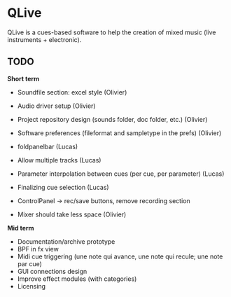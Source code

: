 QLive
=====

QLive is a cues-based software to help the creation of mixed music 
(live instruments + electronic).
  
TODO
----

**Short term**

- Soundfile section: excel style (Olivier)
- Audio driver setup (Olivier)
- Project repository design (sounds folder, doc folder, etc.) (Olivier)
- Software preferences (fileformat and sampletype in the prefs) (Olivier)

- foldpanelbar (Lucas)
- Allow multiple tracks (Lucas)
- Parameter interpolation between cues (per cue, per parameter) (Lucas)
- Finalizing cue selection (Lucas)

- ControlPanel -> rec/save buttons, remove recording section 
- Mixer should take less space (Olivier)

**Mid term**

- Documentation/archive prototype
- BPF in fx view
- Midi cue triggering (une note qui avance, une note qui recule; une note par cue)
- GUI connections design
- Improve effect modules (with categories)
- Licensing